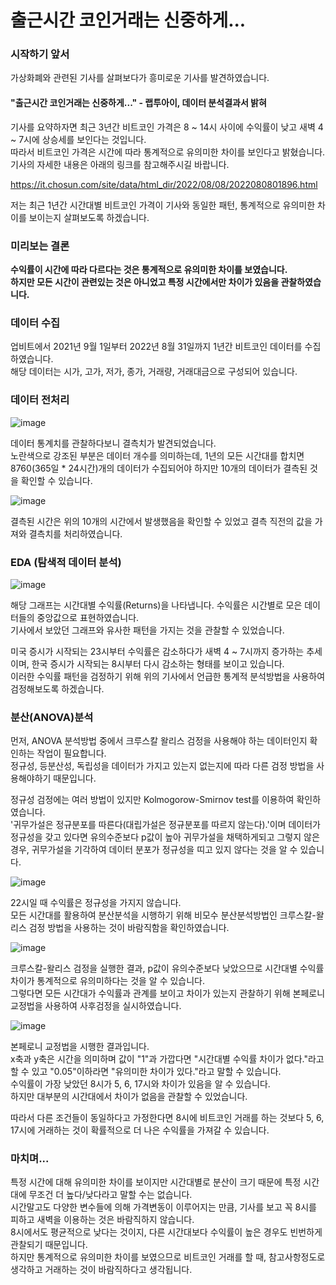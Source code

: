 # 출근시간 코인거래는 신중하게...

### 시작하기 앞서

가상화폐와 관련된 기사를 살펴보다가 흥미로운 기사를 발견하였습니다.  

#### "출근시간 코인거래는 신중하게..." - 랩투아이, 데이터 분석결과서 밝혀

기사를 요약하자면 최근 3년간 비트코인 가격은 8 ~ 14시 사이에 수익률이 낮고 새벽 4 ~ 7시에 상승세를 보인다는 것입니다.  
따라서 비트코인 가격은 시간에 따라 통계적으로 유의미한 차이를 보인다고 밝혔습니다.  
기사의 자세한 내용은 아래의 링크를 참고해주시길 바랍니다.

https://it.chosun.com/site/data/html_dir/2022/08/08/2022080801896.html

저는 최근 1년간 시간대별 비트코인 가격이 기사와 동일한 패턴, 통계적으로 유의미한 차이를 보이는지 살펴보도록 하겠습니다.  

### 미리보는 결론

**수익률이 시간에 따라 다르다는 것은 통계적으로 유의미한 차이를 보였습니다.  
하지만 모든 시간이 관련있는 것은 아니었고 특정 시간에서만 차이가 있음을 관찰하였습니다.**

### 데이터 수집

업비트에서 2021년 9월 1일부터 2022년 8월 31일까지 1년간 비트코인 데이터를 수집하였습니다.  
해당 데이터는 시가, 고가, 저가, 종가, 거래량, 거래대금으로 구성되어 있습니다.  

### 데이터 전처리

![image](https://user-images.githubusercontent.com/50400392/191185751-2635608e-fe25-4a77-8d06-1b35de205b84.png)

데이터 통계치를 관찰하다보니 결측치가 발견되었습니다.  
노란색으로 강조된 부분은 데이터 개수를 의미하는데, 1년의 모든 시간대를 합치면 8760(365일 * 24시간)개의 데이터가 수집되어야 하지만 10개의 데이터가 결측된 것을 확인할 수 있습니다.  

![image](https://user-images.githubusercontent.com/50400392/191186023-705b939b-3aa7-4667-987b-179280f8cac5.png)

결측된 시간은 위의 10개의 시간에서 발생했음을 확인할 수 있었고 결측 직전의 값을 가져와 결측치를 처리하였습니다.  

### EDA (탐색적 데이터 분석)

![image](https://user-images.githubusercontent.com/50400392/191186367-518c8c82-e4aa-4565-bf57-8ecf28368056.png)

해당 그래프는 시간대별 수익률(Returns)을 나타냅니다. 수익률은 시간별로 모은 데이터들의 중앙값으로 표현하였습니다.  
기사에서 보았던 그래프와 유사한 패턴을 가지는 것을 관찰할 수 있었습니다.  

미국 증시가 시작되는 23시부터 수익률은 감소하다가 새벽 4 ~ 7시까지 증가하는 추세이며, 한국 증시가 시작되는 8시부터 다시 감소하는 형태를 보이고 있습니다.  
이러한 수익률 패턴을 검정하기 위해 위의 기사에서 언급한 통계적 분석방법을 사용하여 검정해보도록 하겠습니다.  

### 분산(ANOVA)분석

먼저, ANOVA 분석방법 중에서 크루스칼 왈리스 검정을 사용해야 하는 데이터인지 확인하는 작업이 필요합니다.  
정규성, 등분산성, 독립성을 데이터가 가지고 있는지 없는지에 따라 다른 검정 방법을 사용해야하기 때문입니다.  

정규성 검정에는 여러 방법이 있지만 Kolmogorow-Smirnov test를 이용하여 확인하였습니다.  
'귀무가설은 정규분포를 따른다(대립가설은 정규분포를 따르지 않는다).'이며 데이터가 정규성을 갖고 있다면 유의수준보다 p값이 높아 귀무가설을 채택하게되고 그렇지 않은 경우, 귀무가설을 기각하여 데이터 분포가 정규성을 띠고 있지 않다는 것을 알 수 있습니다.

![image](https://user-images.githubusercontent.com/50400392/191187682-1070e421-071d-44d7-8627-9e59324f5e19.png)

22시일 때 수익률은 정규성을 가지지 않습니다.  
모든 시간대를 활용하여 분산분석을 시행하기 위해 비모수 분산분석방법인 크루스칼-왈리스 검정 방법을 사용하는 것이 바람직함을 확인하였습니다.  

![image](https://user-images.githubusercontent.com/50400392/191187919-c1906529-0f3a-4acd-8ea0-3cd746bc7f93.png)

크루스칼-왈리스 검정을 실행한 결과, p값이 유의수준보다 낮았으므로 시간대별 수익률 차이가 통계적으로 유의미하다는 것을 알 수 있습니다.  
그렇다면 모든 시간대가 수익률과 관계를 보이고 차이가 있는지 관찰하기 위해 본페로니 교정법을 사용하여 사후검정을 실시하였습니다.  

![image](https://user-images.githubusercontent.com/50400392/191189362-096091e7-79c8-4b4a-843e-6a657cf1f808.png)

본페로니 교정법을 시행한 결과입니다.  
x축과 y축은 시간을 의미하며 값이 "1"과 가깝다면 "시간대별 수익률 차이가 없다."라고 할 수 있고 "0.05"이하라면 "유의미한 차이가 있다."라고 말할 수 있습니다.  
수익률이 가장 낮았던 8시가 5, 6, 17시와 차이가 있음을 알 수 있습니다.  
하지만 대부분의 시간대에서 차이가 없음을 관찰할 수 있었습니다.  

따라서 다른 조건들이 동일하다고 가정한다면 8시에 비트코인 거래를 하는 것보다 5, 6, 17시에 거래하는 것이 확률적으로 더 나은 수익률을 가져갈 수 있습니다.  

### 마치며...

특정 시간에 대해 유의미한 차이를 보이지만 시간대별로 분산이 크기 때문에 특정 시간대에 무조건 더 높다/낮다라고 말할 수는 없습니다.  
시간말고도 다양한 변수들에 의해 가격변동이 이루어지는 만큼, 기사를 보고 꼭 8시를 피하고 새벽을 이용하는 것은 바람직하지 않습니다.  
8시에서도 평균적으로 낮다는 것이지, 다른 시간대보다 수익률이 높은 경우도 빈번하게 관찰되기 때문입니다.  
하지만 통계적으로 유의미한 차이를 보였으므로 비트코인 거래를 할 때, 참고사항정도로 생각하고 거래하는 것이 바람직하다고 생각됩니다.  

